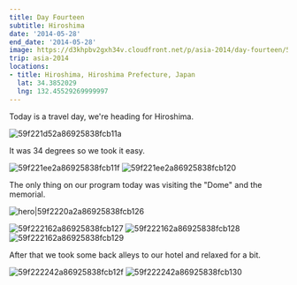 ```yaml
---
title: Day Fourteen
subtitle: Hiroshima
date: '2014-05-28'
end_date: '2014-05-28'
image: https://d3khpbv2gxh34v.cloudfront.net/p/asia-2014/day-fourteen/59f221a32a86925838fcb10b.jpg
trip: asia-2014
locations:
- title: Hiroshima, Hiroshima Prefecture, Japan
  lat: 34.3852029
  lng: 132.45529269999997
---
```


Today is a travel day, we're heading for Hiroshima.

![59f221d52a86925838fcb11a](https://d3khpbv2gxh34v.cloudfront.net/p/asia-2014/day-fourteen/59f221d82a86925838fcb11b.jpg "1.5")

It was 34 degrees so we took it easy.

![59f221ee2a86925838fcb11f](https://d3khpbv2gxh34v.cloudfront.net/p/asia-2014/day-fourteen/59f221f22a86925838fcb122.jpg "1.5")
![59f221ee2a86925838fcb120](https://d3khpbv2gxh34v.cloudfront.net/p/asia-2014/day-fourteen/59f221f02a86925838fcb121.jpg "1.5")

The only thing on our program today was visiting the "Dome" and the memorial.

![hero|59f2220a2a86925838fcb126](https://d3khpbv2gxh34v.cloudfront.net/p/asia-2014/day-fourteen/59f2220a2a86925838fcb126.jpg "1.5")

![59f222162a86925838fcb127](https://d3khpbv2gxh34v.cloudfront.net/p/asia-2014/day-fourteen/59f2221c2a86925838fcb12c.jpg "1.5")
![59f222162a86925838fcb128](https://d3khpbv2gxh34v.cloudfront.net/p/asia-2014/day-fourteen/59f2221b2a86925838fcb12b.jpg "1.5")
![59f222162a86925838fcb129](https://d3khpbv2gxh34v.cloudfront.net/p/asia-2014/day-fourteen/59f222172a86925838fcb12a.jpg "1.5")

After that we took some back alleys to our hotel and relaxed for a bit.

![59f222242a86925838fcb12f](https://d3khpbv2gxh34v.cloudfront.net/p/asia-2014/day-fourteen/59f222272a86925838fcb132.jpg "1.5")
![59f222242a86925838fcb130](https://d3khpbv2gxh34v.cloudfront.net/p/asia-2014/day-fourteen/59f222272a86925838fcb131.jpg "1.5")

